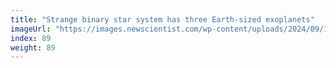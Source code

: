 ```yaml
---
title: "Strange binary star system has three Earth-sized exoplanets"
imageUrl: "https://images.newscientist.com/wp-content/uploads/2024/09/16163443/SEI_221268613.jpg?width=788"
index: 89
weight: 89
---
```

